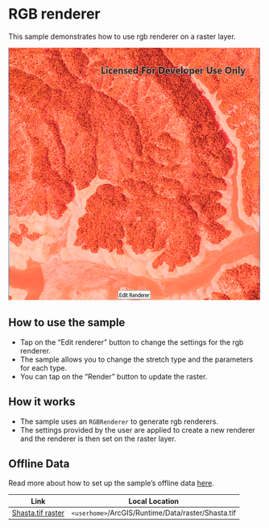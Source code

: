 # RGB renderer

This sample demonstrates how to use rgb renderer on a raster layer.

![](screenshot.png)

## How to use the sample

  - Tap on the “Edit renderer” button to change the settings for the rgb
    renderer.
  - The sample allows you to change the stretch type and the parameters
    for each type.
  - You can tap on the “Render” button to update the raster.

## How it works

  - The sample uses an `RGBRenderer` to generate rgb renderers.
  - The settings provided by the user are applied to create a new
    renderer and the renderer is then set on the raster layer.

## Offline Data

Read more about how to set up the sample’s offline data
[here](http://links.esri.com/ArcGISRuntimeQtSamples).

| Link                                                                                           | Local Location                                     |
| ---------------------------------------------------------------------------------------------- | -------------------------------------------------- |
| [Shasta.tif raster](https://www.arcgis.com/home/item.html?id=c669445e6cb4490b8306f0c170a9cbb1) | `<userhome>`/ArcGIS/Runtime/Data/raster/Shasta.tif |
